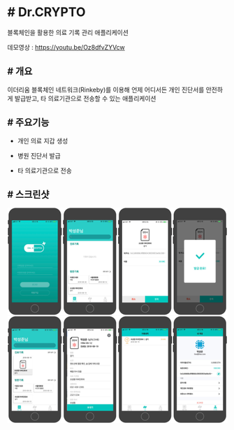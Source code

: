 # # Dr.CRYPTO

블록체인을 활용한 의료 기록 관리 애플리케이션

데모영상 : <https://youtu.be/Oz8dfvZYVcw>


## # 개요

이더리움 블록체인 네트워크(Rinkeby)를 이용해 언제 어디서든 개인 진단서를 안전하게 발급받고, 타 의료기관으로 전송할 수 있는 애플리케이션


## # 주요기능

* 개인 의료 지갑 생성

* 병원 진단서 발급

* 타 의료기관으로 전송


## # 스크린샷

<img src = "/image/drcrypto_1.png">
<img src = "/image/drcrypto_2.png">